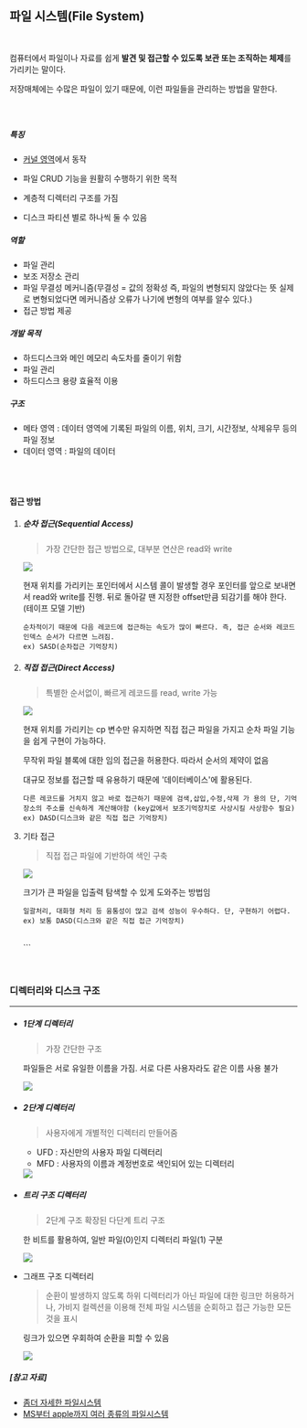 ## 파일 시스템(File System)

<br>

컴퓨터에서 파일이나 자료를 쉽게 **발견 및 접근할 수 있도록 보관 또는 조직하는 체제**를 가리키는 말이다.

저장매체에는 수많은 파일이 있기 때문에, 이런 파일들을 관리하는 방법을 말한다.

##### <br>

##### 특징

- [커널 영역](유저영역&커널영역.md)에서 동작
- 파일 CRUD 기능을 원활히 수행하기 위한 목적

- 계층적 디렉터리 구조를 가짐
- 디스크 파티션 별로 하나씩 둘 수 있음

##### 역할

- 파일 관리
- 보조 저장소 관리
- 파일 무결성 메커니즘(무결성 = 값의 정확성 즉, 파일의 변형되지 않았다는 뜻 실제로 변형되었다면 메커니즘상 오류가 나기에 변형의 여부를 알수 있다.)
- 접근 방법 제공

##### 개발 목적

- 하드디스크와 메인 메모리 속도차를 줄이기 위함
- 파일 관리
- 하드디스크 용량 효율적 이용

##### 구조

- 메타 영역 : 데이터 영역에 기록된 파일의 이름, 위치, 크기, 시간정보, 삭제유무 등의 파일 정보
- 데이터 영역 : 파일의 데이터

<br>

<br>

#### 접근 방법

1. ##### 순차 접근(Sequential Access)

   > 가장 간단한 접근 방법으로, 대부분 연산은 read와 write

   <img src="https://noep.github.io/2016/02/23/10th-filesystem/10.1.png">

   현재 위치를 가리키는 포인터에서 시스템 콜이 발생할 경우 포인터를 앞으로 보내면서 read와 write를 진행. 뒤로 돌아갈 땐 지정한 offset만큼 되감기를 해야 한다. (테이프 모델 기반)

   ```
   순차적이기 때문에 다음 레코드에 접근하는 속도가 많이 빠르다. 즉, 접근 순서와 레코드 인덱스 순서가 다르면 느려짐.
   ex) SASD(순차접근 기억장치)
   ```

2. ##### 직접 접근(Direct Access)

   > 특별한 순서없이, 빠르게 레코드를 read, write 가능

   <img src="https://noep.github.io/2016/02/23/10th-filesystem/10.2.png">

   현재 위치를 가리키는 cp 변수만 유지하면 직접 접근 파일을 가지고 순차 파일 기능을 쉽게 구현이 가능하다.

   무작위 파일 블록에 대한 임의 접근을 허용한다. 따라서 순서의 제약이 없음

   대규모 정보를 접근할 때 유용하기 때문에 '데이터베이스'에 활용된다.

   ```
   다른 레코드를 거치지 않고 바로 접근하기 때문에 검색,삽입,수정,삭제 가 용의 단, 기억장소의 주소를 신속하게 계산해야함 (key값에서 보조기억장치로 사상시킬 사상함수 필요)
   ex) DASD(디스크와 같은 직접 접근 기억장치)
   ```

3. 기타 접근

   > 직접 접근 파일에 기반하여 색인 구축

      <img src="https://noep.github.io/2016/02/23/10th-filesystem/10.3.png">

   크기가 큰 파일을 입출력 탐색할 수 있게 도와주는 방법임
   ```
   일괄처리, 대화형 처리 등 융통성이 많고 검색 성능이 우수하다. 단, 구현하기 어렵다.
   ex) 보통 DASD(디스크와 같은 직접 접근 기억장치)

   ```
   <br>
   ```

<br>

### 디렉터리와 디스크 구조

---

- ##### 1단계 디렉터리

  > 가장 간단한 구조

  파일들은 서로 유일한 이름을 가짐. 서로 다른 사용자라도 같은 이름 사용 불가

  <img src="https://noep.github.io/2016/02/23/10th-filesystem/10.5.png">

- ##### 2단계 디렉터리

  > 사용자에게 개별적인 디렉터리 만들어줌

  - UFD : 자신만의 사용자 파일 디렉터리
  - MFD : 사용자의 이름과 계정번호로 색인되어 있는 디렉터리

  <img src="https://noep.github.io/2016/02/23/10th-filesystem/10.6.png">

- ##### 트리 구조 디렉터리

  > 2단계 구조 확장된 다단계 트리 구조

  한 비트를 활용하여, 일반 파일(0)인지 디렉터리 파일(1) 구분

  <img src="https://noep.github.io/2016/02/23/10th-filesystem/10.7.png">

- 그래프 구조 디렉터리

  > 순환이 발생하지 않도록 하위 디렉터리가 아닌 파일에 대한 링크만 허용하거나, 가비지 컬렉션을 이용해 전체 파일 시스템을 순회하고 접근 가능한 모든 것을 표시

  링크가 있으면 우회하여 순환을 피할 수 있음

  <img src="https://noep.github.io/2016/02/23/10th-filesystem/10.9.png">

##### [참고 자료]

- [좀더 자세한 파일시스템](https://noep.github.io/2016/02/23/10th-filesystem/)
- [MS부터 apple까지 여러 종류의 파일시스템](http://melonicedlatte.com/computerarchitecture/2020/03/02/204500.html)

